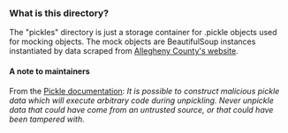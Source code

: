 ### What is this directory?
The "pickles" directory is just a storage container for .pickle objects used for mocking objects.
The mock objects are BeautifulSoup instances instantiated by data scraped from [Allegheny County's website](http://www2.alleghenycounty.us/RealEstate/).

#### A note to maintainers
From the [Pickle documentation](https://docs.python.org/3/library/pickle.html): *It is possible to construct malicious pickle data which will execute arbitrary code during unpickling. Never unpickle data that could have come from an untrusted source, or that could have been tampered with.*
